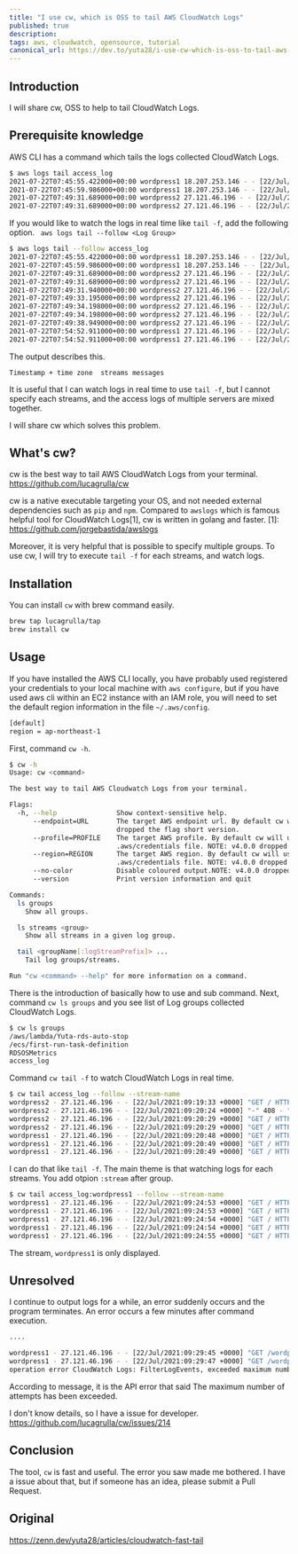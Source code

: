 ```yaml
---
title: "I use cw, which is OSS to tail AWS CloudWatch Logs"
published: true
description: 
tags: aws, cloudwatch, opensource, tutorial
canonical_url: https://dev.to/yuta28/i-use-cw-which-is-oss-to-tail-aws-cloudwatch-logs-2e9g
---
```


## Introduction
I will share cw, OSS to help to tail CloudWatch Logs.

## Prerequisite knowledge
AWS CLI has a command which tails the logs collected CloudWatch Logs.

```bash
$ aws logs tail access_log
2021-07-22T07:45:55.422000+00:00 wordpress1 18.207.253.146 - - [22/Jul/2021:07:45:54 +0000] "GET /.env HTTP/1.1" 404 196 "-" "Mozilla/5.0 (X11; Linux x86_64) AppleWebKit/537.36 (KHTML, like Gecko) Chrome/81.0.4044.129 Safari/537.36"
2021-07-22T07:45:59.986000+00:00 wordpress1 18.207.253.146 - - [22/Jul/2021:07:45:55 +0000] "POST / HTTP/1.1" 404 196 "-" "Mozilla/5.0 (X11; Linux x86_64) AppleWebKit/537.36 (KHTML, like Gecko) Chrome/81.0.4044.129 Safari/537.36"
2021-07-22T07:49:31.689000+00:00 wordpress2 27.121.46.196 - - [22/Jul/2021:07:49:31 +0000] "GET / HTTP/1.1" 403 4890 "-" "Mozilla/5.0 (Windows NT 10.0; Win64; x64) AppleWebKit/537.36 (KHTML, like Gecko) Chrome/91.0.4472.164 Safari/537.36"
2021-07-22T07:49:31.689000+00:00 wordpress2 27.121.46.196 - - [22/Jul/2021:07:49:31 +0000] "GET /icons/apache_pb2.gif HTTP/1.1" 200 4234 "http://13.231.136.114/" "Mozilla/5.0 (Windows NT 10.0; Win64; x64) AppleWebKit/537.36 (KHTML, like Gecko) Chrome/91.0.4472.164 Safari/537.36"
```

If you would like to watch the logs in real time like `tail -f`, add the following option.
` aws logs tail --follow <Log Group>`

```bash
$ aws logs tail --follow access_log
2021-07-22T07:45:55.422000+00:00 wordpress1 18.207.253.146 - - [22/Jul/2021:07:45:54 +0000] "GET /.env HTTP/1.1" 404 196 "-" "Mozilla/5.0 (X11; Linux x86_64) AppleWebKit/537.36 (KHTML, like Gecko) Chrome/81.0.4044.129 Safari/537.36"
2021-07-22T07:45:59.986000+00:00 wordpress1 18.207.253.146 - - [22/Jul/2021:07:45:55 +0000] "POST / HTTP/1.1" 404 196 "-" "Mozilla/5.0 (X11; Linux x86_64) AppleWebKit/537.36 (KHTML, like Gecko) Chrome/81.0.4044.129 Safari/537.36"
2021-07-22T07:49:31.689000+00:00 wordpress2 27.121.46.196 - - [22/Jul/2021:07:49:31 +0000] "GET / HTTP/1.1" 403 4890 "-" "Mozilla/5.0 (Windows NT 10.0; Win64; x64) AppleWebKit/537.36 (KHTML, like Gecko) Chrome/91.0.4472.164 Safari/537.36"
2021-07-22T07:49:31.689000+00:00 wordpress2 27.121.46.196 - - [22/Jul/2021:07:49:31 +0000] "GET /icons/apache_pb2.gif HTTP/1.1" 200 4234 "http://13.231.136.114/" "Mozilla/5.0 (Windows NT 10.0; Win64; x64) AppleWebKit/537.36 (KHTML, like Gecko) Chrome/91.0.4472.164 Safari/537.36"
2021-07-22T07:49:31.940000+00:00 wordpress2 27.121.46.196 - - [22/Jul/2021:07:49:31 +0000] "GET /icons/poweredby.png HTTP/1.1" 200 3412 "http://13.231.136.114/" "Mozilla/5.0 (Windows NT 10.0; Win64; x64) AppleWebKit/537.36 (KHTML, like Gecko) Chrome/91.0.4472.164 Safari/537.36"
2021-07-22T07:49:33.195000+00:00 wordpress2 27.121.46.196 - - [22/Jul/2021:07:49:31 +0000] "GET /favicon.ico HTTP/1.1" 404 196 "http://13.231.136.114/" "Mozilla/5.0 (Windows NT 10.0; Win64; x64) AppleWebKit/537.36 (KHTML, like Gecko) Chrome/91.0.4472.164 Safari/537.36"
2021-07-22T07:49:34.198000+00:00 wordpress2 27.121.46.196 - - [22/Jul/2021:07:49:33 +0000] "GET / HTTP/1.1" 403 4890 "https://www.google.com/" "Mozilla/5.0 (Windows NT 10.0; Win64; x64) AppleWebKit/537.36 (KHTML, like Gecko) Chrome/91.0.4472.77 Safari/537.36"
2021-07-22T07:49:34.198000+00:00 wordpress2 27.121.46.196 - - [22/Jul/2021:07:49:34 +0000] "GET /icons/poweredby.png HTTP/1.1" 200 3412 "http://13.231.136.114/" "Mozilla/5.0 (Windows NT 10.0; Win64; x64) AppleWebKit/537.36 (KHTML, like Gecko) Chrome/91.0.4472.77 Safari/537.36"
2021-07-22T07:49:38.949000+00:00 wordpress2 27.121.46.196 - - [22/Jul/2021:07:49:34 +0000] "GET /icons/apache_pb2.gif HTTP/1.1" 200 4234 "http://13.231.136.114/" "Mozilla/5.0 (Windows NT 10.0; Win64; x64) AppleWebKit/537.36 (KHTML, like Gecko) Chrome/91.0.4472.77 Safari/537.36"
2021-07-22T07:54:52.911000+00:00 wordpress1 27.121.46.196 - - [22/Jul/2021:07:54:52 +0000] "GET / HTTP/1.1" 403 4890 "-" "Mozilla/5.0 (Windows NT 10.0; Win64; x64) AppleWebKit/537.36 (KHTML, like Gecko) Chrome/91.0.4472.164 Safari/537.36"
2021-07-22T07:54:52.911000+00:00 wordpress1 27.121.46.196 - - [22/Jul/2021:07:54:52 +0000] "GET /icons/apache_pb2.gif HTTP/1.1" 200 4234 "http://54.168.233.33/" "Mozilla/5.0 (Windows NT 10.0; Win64; x64) AppleWebKit/537.36 (KHTML, like Gecko) Chrome/91.0.4472.164 Safari/537.36"
```

The output describes this.

`Timestamp + time zone  streams messages`

It is useful that I can watch logs in real time to use `tail -f`, but I cannot specify each streams, and the access logs of multiple servers are mixed together.

I will share cw which solves this problem.

## What's cw?
cw is the best way to tail AWS CloudWatch Logs from your terminal.
https://github.com/lucagrulla/cw

cw is a native executable targeting your OS, and not needed external dependencies such as `pip` and `npm`.
Compared to `awslogs` which is famous helpful tool for CloudWatch Logs[1], cw is written in golang and faster.
[1]: https://github.com/jorgebastida/awslogs

Moreover, it is very helpful that is possible to specify multiple groups.
To use cw, I will try to execute `tail -f` for each streams, and watch logs.

## Installation
You can install `cw` with brew command easily.

```bash
brew tap lucagrulla/tap
brew install cw
```

## Usage
If you have installed the AWS CLI locally, you have probably used registered your credentials to your local machine with `aws configure`, but if you have used aws cli within an EC2 instance with an IAM role, you will need to set the default region information in the file `~/.aws/config`.

```bash
[default]
region = ap-northeast-1
```

First, command `cw -h`.

```bash
$ cw -h
Usage: cw <command>

The best way to tail AWS Cloudwatch Logs from your terminal.

Flags:
  -h, --help               Show context-sensitive help.
      --endpoint=URL       The target AWS endpoint url. By default cw will use the default aws endpoints. NOTE: v4.0.0
                           dropped the flag short version.
      --profile=PROFILE    The target AWS profile. By default cw will use the default profile defined in the
                           .aws/credentials file. NOTE: v4.0.0 dropped the flag short version.
      --region=REGION      The target AWS region. By default cw will use the default region defined in the
                           .aws/credentials file. NOTE: v4.0.0 dropped the flag short version.
      --no-color           Disable coloured output.NOTE: v4.0.0 dropped the flag short version.
      --version            Print version information and quit

Commands:
  ls groups
    Show all groups.

  ls streams <group>
    Show all streams in a given log group.

  tail <groupName[:logStreamPrefix]> ...
    Tail log groups/streams.

Run "cw <command> --help" for more information on a command.
```

There is the introduction of basically how to use and sub command.
Next, command `cw ls groups` and you see list of Log groups collected CloudWatch Logs.

```bash
$ cw ls groups
/aws/lambda/Yuta-rds-auto-stop
/ecs/first-run-task-definition
RDSOSMetrics
access_log
```

Command `cw tail -f` to watch CloudWatch Logs in real time.

```bash
$ cw tail access_log --follow --stream-name
wordpress2 - 27.121.46.196 - - [22/Jul/2021:09:19:33 +0000] "GET / HTTP/1.1" 403 4890 "-" "Mozilla/5.0 (Windows NT 10.0; Win64; x64) AppleWebKit/537.36 (KHTML, like Gecko) Chrome/91.0.4472.164 Safari/537.36"
wordpress2 - 27.121.46.196 - - [22/Jul/2021:09:20:24 +0000] "-" 408 - "-" "-"
wordpress2 - 27.121.46.196 - - [22/Jul/2021:09:20:29 +0000] "GET / HTTP/1.1" 403 4890 "-" "Mozilla/5.0 (Windows NT 10.0; Win64; x64) AppleWebKit/537.36 (KHTML, like Gecko) Chrome/91.0.4472.164 Safari/537.36"
wordpress2 - 27.121.46.196 - - [22/Jul/2021:09:20:29 +0000] "GET / HTTP/1.1" 403 4890 "-" "Mozilla/5.0 (Windows NT 10.0; Win64; x64) AppleWebKit/537.36 (KHTML, like Gecko) Chrome/91.0.4472.164 Safari/537.36"
wordpress1 - 27.121.46.196 - - [22/Jul/2021:09:20:48 +0000] "GET / HTTP/1.1" 403 4890 "-" "Mozilla/5.0 (Windows NT 10.0; Win64; x64) AppleWebKit/537.36 (KHTML, like Gecko) Chrome/91.0.4472.164 Safari/537.36"
wordpress1 - 27.121.46.196 - - [22/Jul/2021:09:20:49 +0000] "GET / HTTP/1.1" 403 4890 "-" "Mozilla/5.0 (Windows NT 10.0; Win64; x64) AppleWebKit/537.36 (KHTML, like Gecko) Chrome/91.0.4472.164 Safari/537.36"
wordpress1 - 27.121.46.196 - - [22/Jul/2021:09:20:49 +0000] "GET / HTTP/1.1" 403 4890 "-" "Mozilla/5.0 (Windows NT 10.0; Win64; x64) AppleWebKit/537.36 (KHTML, like Gecko) Chrome/91.0.4472.164 Safari/537.36"
```

I can do that like `tail -f`.
The main theme is that watching logs for each streams.
You add otpion `:stream` after group.

```bash
$ cw tail access_log:wordpress1 --follow --stream-name
wordpress1 - 27.121.46.196 - - [22/Jul/2021:09:24:53 +0000] "GET / HTTP/1.1" 403 4890 "-" "Mozilla/5.0 (Windows NT 10.0; Win64; x64) AppleWebKit/537.36 (KHTML, like Gecko) Chrome/91.0.4472.164 Safari/537.36"
wordpress1 - 27.121.46.196 - - [22/Jul/2021:09:24:53 +0000] "GET / HTTP/1.1" 403 4890 "-" "Mozilla/5.0 (Windows NT 10.0; Win64; x64) AppleWebKit/537.36 (KHTML, like Gecko) Chrome/91.0.4472.164 Safari/537.36"
wordpress1 - 27.121.46.196 - - [22/Jul/2021:09:24:54 +0000] "GET / HTTP/1.1" 403 4890 "-" "Mozilla/5.0 (Windows NT 10.0; Win64; x64) AppleWebKit/537.36 (KHTML, like Gecko) Chrome/91.0.4472.164 Safari/537.36"
wordpress1 - 27.121.46.196 - - [22/Jul/2021:09:24:54 +0000] "GET / HTTP/1.1" 403 4890 "-" "Mozilla/5.0 (Windows NT 10.0; Win64; x64) AppleWebKit/537.36 (KHTML, like Gecko) Chrome/91.0.4472.164 Safari/537.36"
wordpress1 - 27.121.46.196 - - [22/Jul/2021:09:24:55 +0000] "GET / HTTP/1.1" 403 4890 "-" "Mozilla/5.0 (Windows NT 10.0; Win64; x64) AppleWebKit/537.36 (KHTML, like Gecko) Chrome/91.0.4472.164 Safari/537.36"
```
The stream, `wordpress1` is only displayed.

## Unresolved
I continue to output logs for a while, an error suddenly occurs and the program terminates.
An error occurs a few minutes after command execution.

```bash
....

wordpress1 - 27.121.46.196 - - [22/Jul/2021:09:29:45 +0000] "GET /wordpress/wp-admin/plugin-install.php?tab=popular HTTP/1.1" 200 126481 "http://54.168.233.33/wordpress/wp-admin/plugin-install.php" "Mozilla/5.0 (Windows NT 10.0; Win64; x64) AppleWebKit/537.36 (KHTML, like Gecko) Chrome/91.0.4472.164 Safari/537.36"
wordpress1 - 27.121.46.196 - - [22/Jul/2021:09:29:47 +0000] "GET /wordpress/wp-admin/plugin-install.php?tab=recommended HTTP/1.1" 200 127412 "http://54.168.233.33/wordpress/wp-admin/plugin-install.php?tab=popular" "Mozilla/5.0 (Windows NT 10.0; Win64; x64) AppleWebKit/537.36 (KHTML, like Gecko) Chrome/91.0.4472.164 Safari/537.36"
operation error CloudWatch Logs: FilterLogEvents, exceeded maximum number of attempts, 3, https response error StatusCode: 400, RequestID: 69b981bb-0bcf-4263-951e-73aabf9ab379, api error ThrottlingException: Rate exceeded
```
According to message,  it is the API error that said The maximum number of attempts has been exceeded.

I don't know details, so I have a issue for developer.
https://github.com/lucagrulla/cw/issues/214

## Conclusion
The tool, `cw` is fast and useful.
The error you saw made me bothered.
I have a issue about that, but if someone has an idea, please submit a Pull Request.

## Original
https://zenn.dev/yuta28/articles/cloudwatch-fast-tail